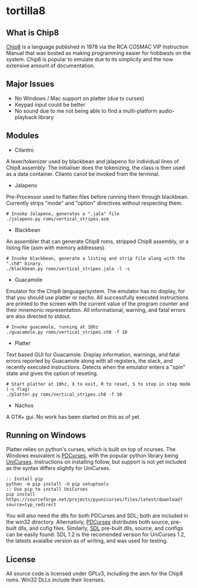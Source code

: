 # tortilla8
What is Chip8
-------------

[Chip8](https://en.wikipedia.org/wiki/CHIP-8) is a language published in 1978 via the RCA COSMAC VIP Instruction Manual that was bosted as making programming easier for hobbiests on the system. Chip8 is popular to emulate due to its simplicity and the now extensive amount of documentation.

Major Issues
------------

* No Windows / Mac support on platter (due to curses)
* Keypad input could be better
* No sound due to me not being able to find a multi-platform audio-playback library

Modules
-------

* Cilantro

A lexer/tokenizer used by blackbean and jalapeno for individual lines of Chip8 assembly. The initialiser does the tokenizing, the class is then used as a data container. Cilanto canot be invoked from the terminal.

* Jalapeno

Pre-Processor used to flatten files before running them through blackbean. Currently strips "mode" and "option" directives without respecting them.
```
# Invoke Jalapeno, generates a ".jala" file
./jalapeno.py roms/vertical_stripes.asm
```

* Blackbean

An assembler that can generate Chip8 roms, stripped Chip8 assembly, or a listing file (asm with memory addresses).
```
# Invoke blackbean, generate a listing and strip file along with the ".ch8" binary.
./blackbean.py roms/vertical_stripes.jala -l -s
```

* Guacamole

Emulator for the Chip8 language/system. The emulator has no display, for that you should use platter or nacho. All successfully executed instructions are printed to the screen with the current value of the program counter and their mnemonic representation. All informational, warning, and fatal errors are also directed to stdout.
```
# Invoke guacamole, running at 10hz
./guacamole.py roms/vertical_stripes.ch8 -f 10
```

* Platter

Text based GUI for Guacamole. Display information, warnings, and fatal errors reported by Guacamole along with all registers, the stack, and recently executed instructions. Detects when the emulator enters a "spin" state and gives the option of reseting.
```
# Start platter at 10hz, X to exit, R to reset, S to step in step mode (-s flag)
./platter.py roms/vertical_stripes.ch8 -f 10
```

* Nachos

A GTK+ gui. No work has been started on this as of yet.

Running on Windows
-------------

Platter relies on python's curses, which is built on top of ncurses. The Windows exuivalent is [PDCurses](https://pdcurses.sourceforge.io/), with the popular python library being [UniCurses](https://pdcurses.sourceforge.io/). Instructions on installing follow, but support is not yet included as the syntax differs slightly for UniCurses.
```
:: Install pip
python -m pip install -U pip setuptools
:: Use pip to install UniCurses
pip install https://sourceforge.net/projects/pyunicurses/files/latest/download?source=typ_redirect
```
You will also need the dlls for both PDCurses and SDL; both are included in the win32 directory. Alternativly, [PDCurses](https://pdcurses.sourceforge.io/) distributes both source, pre-built dlls, and cofig files. Similarly, [SDL](https://www.libsdl.org/download-1.2.php) pre-built dlls, source, and configs can be easily found. SDL 1.2 is the recomended version for UniCurses 1.2, the latests avaialbe version as of writing, and was used for testing.

License
-------

All source code is licensed under GPLv3, including the asm for the Chip8 roms. Win32 DLLs include their licenses.


